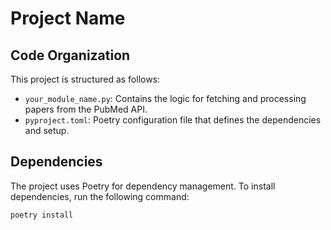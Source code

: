 # Project Name

## Code Organization

This project is structured as follows:
- `your_module_name.py`: Contains the logic for fetching and processing papers from the PubMed API.
- `pyproject.toml`: Poetry configuration file that defines the dependencies and setup.

## Dependencies

The project uses Poetry for dependency management. To install dependencies, run the following command:

```bash
poetry install
